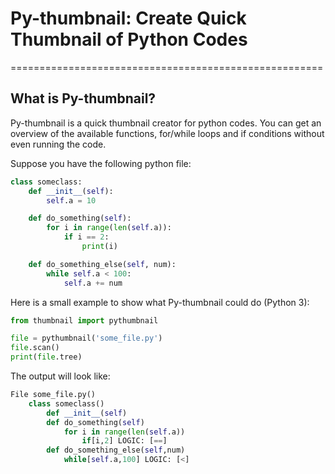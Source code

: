 # Py-thumbnail: Create Quick Thumbnail of Python Codes
======================================================

What is Py-thumbnail?
---------------------

Py-thumbnail is a quick thumbnail creator for python codes. You can get an overview of the available functions, for/while loops and if conditions without even running the code.

Suppose you have the following python file:

```python
class someclass:
    def __init__(self):
        self.a = 10

    def do_something(self):
        for i in range(len(self.a)):
            if i == 2:
                print(i)

    def do_something_else(self, num):
        while self.a < 100:
            self.a += num
```


Here is a small example to show what Py-thumbnail could do (Python 3):

```python
from thumbnail import pythumbnail

file = pythumbnail('some_file.py')
file.scan()
print(file.tree)
```

The output will look like:

```python
File some_file.py()
    class someclass()
        def __init__(self)
        def do_something(self)
            for i in range(len(self.a))
                if[i,2] LOGIC: [==]
        def do_something_else(self,num)
            while[self.a,100] LOGIC: [<]
```

